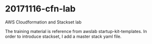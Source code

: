 # 20171116-cfn-lab
AWS Cloudformation and Stackset lab

The training material is reference from awslab startup-kit-templates.
In order to introduce stackset, I add a master stack yaml file.

